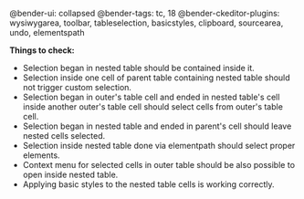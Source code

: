 @bender-ui: collapsed
@bender-tags: tc, 18
@bender-ckeditor-plugins: wysiwygarea, toolbar, tableselection, basicstyles, clipboard, sourcearea, undo, elementspath

**Things to check:**

* Selection began in nested table should be contained inside it.
* Selection inside one cell of parent table containing nested table should not trigger custom selection.
* Selection began in outer's table cell and ended in nested table's cell inside another outer's table cell should select cells from outer's table cell.
* Selection began in nested table and ended in parent's cell should leave nested cells selected.
* Selection inside nested table done via elementpath should select proper elements.
* Context menu for selected cells in outer table should be also possible to open inside nested table.
* Applying basic styles to the nested table cells is working correctly.

